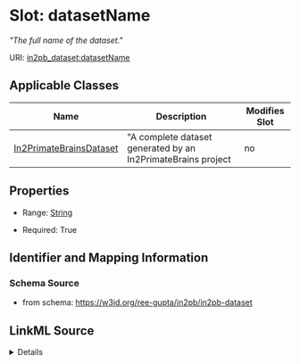 # Slot: datasetName


_"The full name of the dataset."_



URI: [in2pb_dataset:datasetName](https://w3id.org/ree-gupta/in2pb/in2pb-datasetdatasetName)



<!-- no inheritance hierarchy -->




## Applicable Classes

| Name | Description | Modifies Slot |
| --- | --- | --- |
[In2PrimateBrainsDataset](In2PrimateBrainsDataset.md) | "A complete dataset generated by an In2PrimateBrains project |  no  |







## Properties

* Range: [String](String.md)

* Required: True





## Identifier and Mapping Information







### Schema Source


* from schema: https://w3id.org/ree-gupta/in2pb/in2pb-dataset




## LinkML Source

<details>
```yaml
name: datasetName
description: '"The full name of the dataset."'
from_schema: https://w3id.org/ree-gupta/in2pb/in2pb-dataset
close_mappings:
- openminds:fullName
- bids:Name(metadata)
broad_mappings:
- schema:name
rank: 1000
alias: datasetName
domain_of:
- In2PrimateBrainsDataset
range: string
required: true

```
</details>